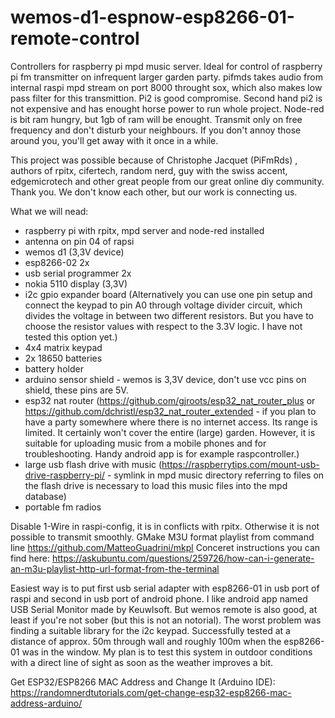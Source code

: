 # wemos-d1-espnow-esp8266-01-remote-control
Controllers for raspberry pi mpd music server. Ideal for control of raspberry pi fm transmitter on infrequent larger garden party.  pifmds takes audio from internal raspi mpd stream on port 8000 throught sox, which also makes low pass filter for this transmittion.  Pi2 is good compromise. Second hand pi2 is not expensive and has enought horse power to run whole project. Node-red is bit ram hungry, but 1gb of ram will be enought. Transmit only on free frequency and don't disturb your neighbours. If you don't annoy those around you, you'll get away with it once in a while.

This project was possible because of Christophe Jacquet (PiFmRds) , authors of rpitx, cifertech, random nerd, guy with the swiss accent, edgemicrotech and other great people from our great online diy community. Thank you. We don't know each other, but our work is connecting us. 

What we will nead:
- raspberry pi with rpitx, mpd server and node-red installed
- antenna on pin 04 of rapsi
- wemos d1 (3,3V device)
- esp8266-02 2x
- usb serial programmer 2x
- nokia 5110 display (3,3V)
- i2c gpio expander board (Alternatively you can use one pin setup and connect the keypad to pin A0 through voltage divider circuit, which divides the voltage in between two different resistors. But you have to choose the resistor values with respect to the 3.3V logic. I have not tested this option yet.) 
- 4x4 matrix keypad
- 2x 18650 batteries
- battery holder
- arduino sensor shield - wemos is 3,3V device, don't use vcc pins on shield, these pins are 5V.
- esp32 nat router (https://github.com/gjroots/esp32_nat_router_plus or https://github.com/dchristl/esp32_nat_router_extended - if you plan to have a party somewhere where there is no internet access. Its range is limited. It certainly won't cover the entire (large) garden. However, it is suitable for uploading music from a mobile phones and for troubleshooting. Handy android app is for example raspcontroller.)
- large usb flash drive with music (https://raspberrytips.com/mount-usb-drive-raspberry-pi/ - symlink in mpd music directory referring to files on the flash drive is necessary to load this music files into the mpd database)
- portable fm radios

Disable 1-Wire in raspi-config, it is in conflicts with rpitx. Otherwise it is not possible to transmit smoothly.  GMake M3U format playlist from command line  https://github.com/MatteoGuadrini/mkpl Conceret instructions you can find here: https://askubuntu.com/questions/259726/how-can-i-generate-an-m3u-playlist-http-url-format-from-the-terminal

Easiest way is to put first usb serial adapter with esp8266-01 in usb port of raspi and second in usb port of android phone. I like android app named USB Serial Monitor made by Keuwlsoft. But wemos remote is also good, at least if you're not sober (but this is not an notorial). The worst problem was finding a suitable library for the i2c keypad. Successfully tested at a distance of approx. 50m through wall and roughly 100m when the esp8266-01 was in the window. My plan is to test this system in outdoor conditions with a direct line of sight as soon as the weather improves a bit.

Get ESP32/ESP8266 MAC Address and Change It (Arduino IDE): https://randomnerdtutorials.com/get-change-esp32-esp8266-mac-address-arduino/

